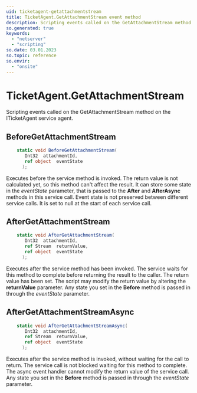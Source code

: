 ```yaml
---
uid: ticketagent-getattachmentstream
title: TicketAgent.GetAttachmentStream event method
description: Scripting events called on the GetAttachmentStream method on the TicketAgent service agent.
so.generated: true
keywords:
  - "netserver"
  - "scripting"
so.date: 03.01.2023
so.topic: reference
so.envir:
  - "onsite"
---
```

# TicketAgent.GetAttachmentStream

Scripting events called on the <see cref='M:SuperOffice.CRM.Services.ITicketAgent.GetAttachmentStream'>GetAttachmentStream</see> method on the <see cref='ITicketAgent'>ITicketAgent</see>  service agent.

## BeforeGetAttachmentStream
```cs
    static void BeforeGetAttachmentStream(
       Int32  attachmentId,
       ref object  eventState
      );
```
Executes before the service method is invoked.
The return value is not calculated yet, so this method can't affect the result.
It can store some state in the *eventState* parameter, that is passed to the **After** and **AfterAsync** methods in this service call.
Event state is not preserved between different service calls. It is set to null at the start of each service call.
## AfterGetAttachmentStream
```cs
    static void AfterGetAttachmentStream(
       Int32  attachmentId,
       ref Stream  returnValue,
       ref object  eventState
      );
```
Executes after the service method has been invoked. The service waits for this method to complete before returning the result to the caller.
The return value has been set. The script may modify the return value by altering the **returnValue** parameter.
Any state you set in the **Before** method is passed in through the *eventState* parameter.
## AfterGetAttachmentStreamAsync
```cs
    static void AfterGetAttachmentStreamAsync(
       Int32  attachmentId,
       ref Stream  returnValue,
       ref object  eventState
      );
```
Executes after the service method is invoked, without waiting for the call to return.
The service call is not blocked waiting for this method to complete.
The async event handler cannot modify the return value of the service call.
Any state you set in the **Before** method is passed in through the *eventState* parameter.

